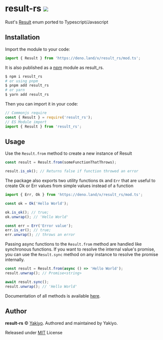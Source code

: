 # result-rs <img src="https://github.com/Yakiyo/result_rs/actions/workflows/ci.yml/badge.svg">

Rust's [Result](https://doc.rust-lang.org/std/result/enum.Result.html)
enum ported to Typescript/Javascript

## Installation

Import the module to your code:

```ts
import { Result } from 'https://deno.land/x/result_rs/mod.ts';
```

It is also published as a [npm](npmjs.com/) module as result_rs.

```bash
$ npm i result_rs
# or using pnpm
$ pnpm add result_rs
# or yarn
$ yarn add result_rs
```

Then you can import it in your code:

```ts
// Commonjs require
const { Result } = require('result_rs');
// ES Module import
import { Result } from 'result_rs';
```

## Usage

Use the `Result.from` method to create a new instance of Result

```ts
const result = Result.from(someFunctionThatThrows);

result.is_ok(); // Returns false if function throwed an error
```

The package also exports two utility functions `Ok` and `Err` that are
useful to create Ok or Err values from simple values instead of a
function

```ts
import { Err, Ok } from 'https://deno.land/x/result_rs/mod.ts';

const ok = Ok('Hello World');

ok.is_ok(); // true;
ok.unwrap(); // 'Hello World'

const err = Err('Error value');
err.is_er(); // true;
err.unwrap(); // throws an error
```

Passing async functions to the `Result.from` method are handled like
synchronous functions. If you want to resolve the internal value's
promise, you can use the `Result.sync` method on any instance to
resolve the promise internally.

```ts
const result = Result.from(async () => 'Hello World');
result.unwrap(); // Promise<string>

await result.sync();
result.unwrap(); // 'Hello World'
```

Documentation of all methods is available
[here](https://deno.land/x/result_rs?doc).

## Author

**result-rs** © [Yakiyo](https://github.com/Yakiyo). Authored and
maintained by Yakiyo.

Released under [MIT](https://opensource.org/licenses/MIT) License
